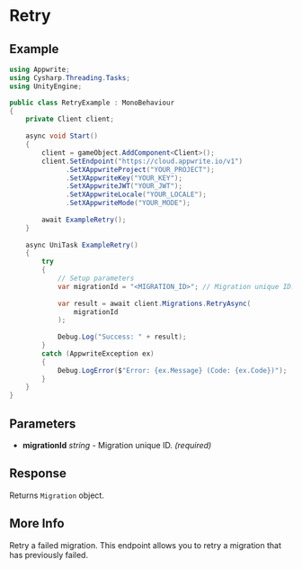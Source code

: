 # Retry

## Example

```csharp
using Appwrite;
using Cysharp.Threading.Tasks;
using UnityEngine;

public class RetryExample : MonoBehaviour
{
    private Client client;
    
    async void Start()
    {
        client = gameObject.AddComponent<Client>();
        client.SetEndpoint("https://cloud.appwrite.io/v1")
              .SetXAppwriteProject("YOUR_PROJECT");
              .SetXAppwriteKey("YOUR_KEY");
              .SetXAppwriteJWT("YOUR_JWT");
              .SetXAppwriteLocale("YOUR_LOCALE");
              .SetXAppwriteMode("YOUR_MODE");
        
        await ExampleRetry();
    }
    
    async UniTask ExampleRetry()
    {
        try
        {
            // Setup parameters
            var migrationId = "<MIGRATION_ID>"; // Migration unique ID.
            
            var result = await client.Migrations.RetryAsync(
                migrationId
            );
            
            Debug.Log("Success: " + result);
        }
        catch (AppwriteException ex)
        {
            Debug.LogError($"Error: {ex.Message} (Code: {ex.Code})");
        }
    }
}
```

## Parameters

- **migrationId** *string* - Migration unique ID. *(required)*

## Response

Returns `Migration` object.
## More Info

Retry a failed migration. This endpoint allows you to retry a migration that has previously failed.
